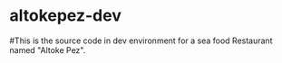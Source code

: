 # altokepez-dev
#This is the source code in dev environment for a sea food Restaurant named "Altoke Pez". 
